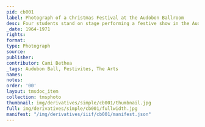 ```yaml
---
pid: cb001
label: Photograph of a Christmas Festival at the Audobon Ballroom
desc: Four students stand on stage performing a festive show in the Audubon Ballroom.
_date: 1964-1971
rights:
format:
type: Photograph
source:
publisher:
contributor: Cami Bethea
_tags: Audubon Ball, Festivites, The Arts
names:
notes:
order: '00'
layout: tmsdoc_item
collection: tmsphoto
thumbnail: img/derivatives/simple/cb001/thumbnail.jpg
full: img/derivatives/simple/cb001/fullwidth.jpg
manifest: "/img/derivatives/iiif/cb001/manifest.json"
---
```

